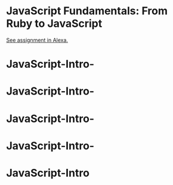 # JavaScript Fundamentals: From Ruby to JavaScript

[See assignment in Alexa.](https://alexa.bitmaker.co/cohorts/67/assignments/2048/latest)
# JavaScript-Intro-
# JavaScript-Intro-
# JavaScript-Intro-
# JavaScript-Intro-
# JavaScript-Intro
